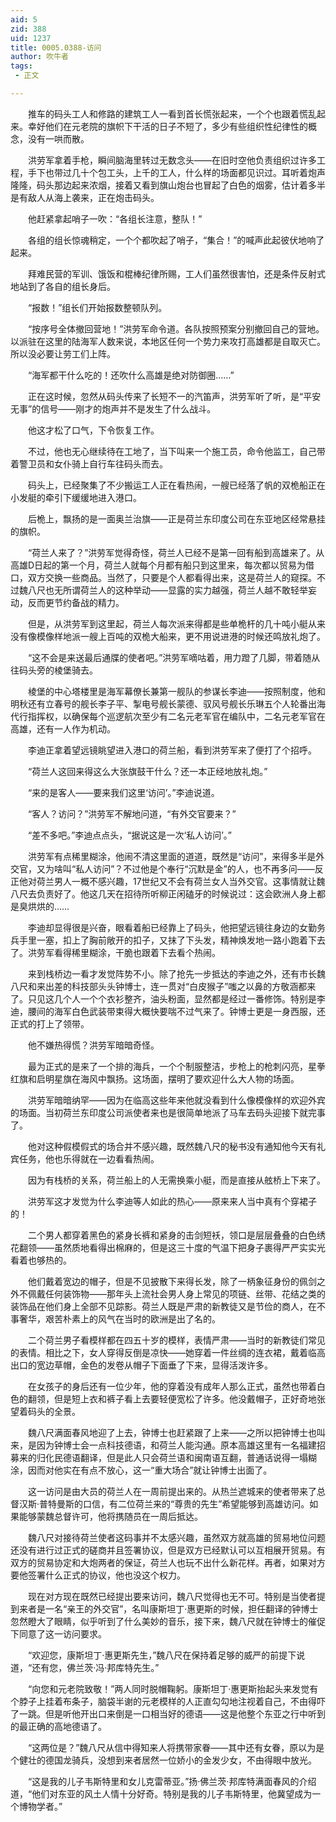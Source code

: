 ```yaml
---
aid: 5
zid: 388
uid: 1237
title: 0005.0388-访问
author: 吹牛者
tags: 
 - 正文

---
```




　　推车的码头工人和修路的建筑工人一看到首长慌张起来，一个个也跟着慌乱起来。幸好他们在元老院的旗帜下干活的日子不短了，多少有些组织性纪律性的概念，没有一哄而散。

　　洪劳军拿着手枪，瞬间脑海里转过无数念头——在旧时空他负责组织过许多工程，手下也带过几十个包工头，上千的工人，什么样的场面都见识过。耳听着炮声隆隆，码头那边起来浓烟，接着又看到旗山炮台也冒起了白色的烟雾，估计着多半是有敌人从海上袭来，正在炮击码头。

　　他赶紧拿起哨子一吹：“各组长注意，整队！”

　　各组的组长惊魂稍定，一个个都吹起了哨子，“集合！”的喊声此起彼伏地响了起来。

　　拜难民营的军训、饿饭和棍棒纪律所赐，工人们虽然很害怕，还是条件反射式地站到了各自的组长身后。

　　“报数！”组长们开始报数整顿队列。

　　“按序号全体撤回营地！”洪劳军命令道。各队按照预案分别撤回自己的营地。以派驻在这里的陆海军人数来说，本地区任何一个势力来攻打高雄都是自取灭亡。所以没必要让劳工们上阵。

　　“海军都干什么吃的！还吹什么高雄是绝对防御圈……”

　　正在这时候，忽然从码头传来了长短不一的汽笛声，洪劳军听了听，是“平安无事”的信号——刚才的炮声并不是发生了什么战斗。

　　他这才松了口气，下令恢复工作。

　　不过，他也无心继续待在工地了，当下叫来一个施工员，命令他监工，自己带着警卫员和女仆骑上自行车往码头而去。

　　码头上，已经聚集了不少搬运工人正在看热闹，一艘已经落了帆的双桅船正在小发艇的牵引下缓缓地进入港口。

　　后桅上，飘扬的是一面奥兰治旗——正是荷兰东印度公司在东亚地区经常悬挂的旗帜。

　　“荷兰人来了？”洪劳军觉得奇怪，荷兰人已经不是第一回有船到高雄来了。从高雄D日起的第一个月，荷兰人就每个月都有船只到这里来，每次都以贸易为借口，双方交换一些商品。当然了，只要是个人都看得出来，这是荷兰人的窥探。不过魏八尺也无所谓荷兰人的这种举动——显露的实力越强，荷兰人越不敢轻举妄动，反而更节约备战的精力。

　　但是，从洪劳军到这里起，荷兰人每次派来得都是些单桅杆的几十吨小艇从来没有像模像样地派一艘上百吨的双桅大船来，更不用说进港的时候还鸣放礼炮了。

　　“这不会是来送最后通牒的使者吧。”洪劳军嘀咕着，用力蹬了几脚，带着随从往码头旁的棱堡骑去。

　　棱堡的中心塔楼里是海军幕僚长兼第一舰队的参谋长李迪——按照制度，他和明秋还有立春号的舰长李子平、掣电号舰长蒙德、驭风号舰长乐琳五个人轮番出海代行指挥权，以确保每个巡逻航次至少有二名元老军官在编队中，二名元老军官在高雄，还有一人作为机动。

　　李迪正拿着望远镜眺望进入港口的荷兰船，看到洪劳军来了便打了个招呼。

　　“荷兰人这回来得这么大张旗鼓干什么？还一本正经地放礼炮。”

　　“来的是客人——要来我们这里‘访问’。”李迪说道。

　　“客人？访问？”洪劳军不解地问道，“有外交官要来？”

　　“差不多吧。”李迪点点头，“据说这是一次‘私人访问’。”

　　洪劳军有点稀里糊涂，他闹不清这里面的道道，既然是“访问”，来得多半是外交官，又为啥叫“私人访问”？不过他是个奉行“沉默是金”的人，也不再多问——反正他对荷兰男人一概不感兴趣，17世纪又不会有荷兰女人当外交官。这事情就让魏八尺去负责好了。他这几天在招待所听柳正闲磕牙的时候说过：这会欧洲人身上都是臭烘烘的……

　　李迪却显得很是兴奋，眼看着船已经靠上了码头，他把望远镜往身边的女勤务兵手里一塞，扣上了胸前敞开的扣子，又抹了下头发，精神焕发地一路小跑着下去了。洪劳军看得稀里糊涂，干脆也跟着下去看个热闹。

　　来到栈桥边一看才发觉阵势不小。除了抢先一步抵达的李迪之外，还有市长魏八尺和来出差的科技部头头钟博士，连一贯对“白皮猴子”嗤之以鼻的方敬涵都来了。只见这几个人一个个衣衫整齐，油头粉面，显然都是经过一番修饰。特别是李迪，腰间的海军白色武装带束得大概快要喘不过气来了。钟博士更是一身西服，还正式的打上了领带。

　　他不嫌热得慌？洪劳军暗暗奇怪。

　　最为正式的是来了一个排的海兵，一个个制服整洁，步枪上的枪刺闪亮，星拳红旗和启明星旗在海风中飘扬。这场面，摆明了要欢迎什么大人物的场面。

　　洪劳军暗暗纳罕——因为在临高这些年来他就没看到什么像模像样的欢迎外宾的场面。当初荷兰东印度公司派使者来也是很简单地派了马车去码头迎接下就完事了。

　　他对这种假模假式的场合并不感兴趣，既然魏八尺的秘书没有通知他今天有礼宾任务，他也乐得就在一边看看热闹。

　　因为有栈桥的关系，荷兰船上的人无需换乘小艇，而是直接从舷桥上下来了。

　　洪劳军这才发觉为什么李迪等人如此的热心——原来来人当中真有个穿裙子的！

　　二个男人都穿着黑色的紧身长裤和紧身的击剑短袄，领口是层层叠叠的白色绣花翻领——虽然质地看得出棉麻的，但是这三十度的气温下把身子裹得严严实实光看着也够热的。

　　他们戴着宽边的帽子，但是不见披散下来得长发，除了一柄象征身份的佩剑之外不佩戴任何装饰物——那年头上流社会男人身上常见的项链、丝带、花结之类的装饰品在他们身上全部不见踪影。荷兰人既是严肃的新教徒又是节俭的商人，在不事奢华，艰苦朴素上的风气在当时的欧洲是出了名的。

　　二个荷兰男子看模样都在四五十岁的模样，表情严肃——当时的新教徒们常见的表情。相比之下，女人穿得反倒是凉快——她穿着一件丝绸的连衣裙，戴着临高出口的宽边草帽，金色的发卷从帽子下面垂了下来，显得活泼许多。

　　在女孩子的身后还有一位少年，他的穿着没有成年人那么正式，虽然也带着白色的翻领，但是短上衣和裤子看上去要轻便宽松了许多。他没戴帽子，正好奇地张望着码头的全景。

　　魏八尺满面春风地迎了上去，钟博士也赶紧跟了上来——之所以把钟博士也叫来，是因为钟博士会一点科技德语，和荷兰人能沟通。原本高雄这里有一名福建招募来的归化民德语翻译，但是此人只会荷兰语和闽南语互翻，普通话说得一塌糊涂，因而对他实在有点不放心，这一“重大场合”就让钟博士出面了。

　　这一访问是由大员的荷兰人在一周前提出来的。从热兰遮城来的使者带来了总督汉斯·普特曼斯的口信，有二位荷兰来的“尊贵的先生”希望能够到高雄访问。如果能够蒙魏总督许可，他将携随员在一周后抵达。

　　魏八尺对接待荷兰使者这码事并不太感兴趣，虽然双方就高雄的贸易地位问题还没有进行过正式的磋商并且签署协议，但是双方已经默认可以互相展开贸易。有双方的贸易协定和大炮两者的保证，荷兰人也玩不出什么新花样。再者，如果对方要他签署什么正式的协议，他也没这个权力。

　　现在对方现在既然已经提出要来访问，魏八尺觉得也无不可。特别是当使者提到来者是一名“亲王的外交官”，名叫康斯坦丁·惠更斯的时候，担任翻译的钟博士忽然瞪大了眼睛，似乎听到了什么美妙的音乐，接下来，魏八尺就在钟博士的催促下同意了这一访问要求。

　　“欢迎您，康斯坦丁·惠更斯先生，”魏八尺在保持着足够的威严的前提下说道，“还有您，佛兰茨·冯·邦库特先生。”

　　“向您和元老院致敬！”两人同时脱帽鞠躬。康斯坦丁·惠更斯抬起头来发觉有个脖子上挂着布条子，脑袋半谢的元老模样的人正直勾勾地注视着自己，不由得吓了一跳。但是听他开出口来倒是一口相当好的德语——这是他整个东亚之行中听到的最正确的高地德语了。

　　“这两位是？”魏八尺从信中得知来人将携带家眷——其中还有女眷，原以为是个健壮的德国龙骑兵，没想到来者居然一位娇小的金发少女，不由得眼中放光。

　　“这是我的儿子韦斯特里和女儿克雷蒂亚。”扬·佛兰茨·邦库特满面春风的介绍道，“他们对东亚的风土人情十分好奇。特别是我的儿子韦斯特里，他冀望成为一个博物学者。”


